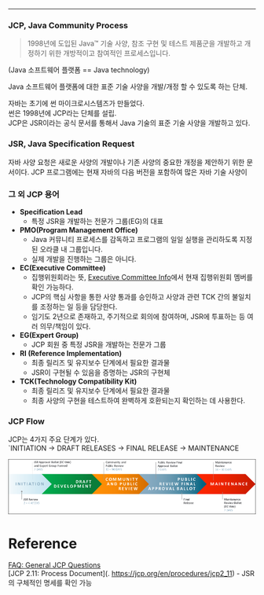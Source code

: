 - - -
### JCP, Java Community Process
> 1998년에 도입된 Java™ 기술 사양, 참조 구현 및 테스트 제품군을 개발하고 개정하기 위한 개방적이고 참여적인 프로세스입니다.

(Java 소프트웨어 플랫폼 == Java technology)

Java 소프트웨어 플랫폼에 대한 표준 기술 사양을 개발/개정 할 수 있도록 하는 단체.

자바는 초기에 썬 마이크로시스템즈가 만들었다.   
썬은 1998년에 JCP라는 단체를 설립.     
JCP은 JSR이라는 공식 문서를 통해서 Java 기술의 표준 기술 사양을 개발하고 있다.   

### JSR,  Java Specification Request
자바 사양 요청은 새로운 사양의 개발이나 기존 사양의 중요한 개정을 제안하기 위한 문서이다.
JCP 프로그램에는 현재 자바의 다음 버전을 포함하여 많은 자바 기술 사양이

### 그 외 JCP 용어
- **Specification Lead** 
	- 특정 JSR을 개발하는 전문가 그룹(EG)의 대표
- **PMO(Program Management Office)**
	- Java 커뮤니티 프로세스를 감독하고 프로그램의 일일 실행을 관리하도록 지정된 오라클 내 그룹입니다.
	- 실제 개발을 진행하는 그룹은 아니다.
- **EC(Executive Committee)**
	- 집행위원회라는 뜻, [Executive Committee Info](https://www.jcp.org/en/participation/committee)에서 현재 집행위원회 멤버를 확인 가능하다.
	- JCP의 핵심 사항을 통한 사양 통과를 승인하고 사양과 관련 TCK 간의 불일치를 조정하는 일 등을 담당한다.
	- 임기도 2년으로 존재하고, 주기적으로 회의에 참여하며, JSR에 투표하는 등 여러 의무/책임이 있다.
- **EG(Expert Group)**
	- JCP 회원 중 특정 JSR을 개발하는 전문가 그룹
- **RI (Reference Implementation)**
	- 최종 릴리즈 및 유지보수 단계에서 필요한 결과물
	- JSR이 구현될 수 있음을 증명하는 JSR의 구현체
- **TCK(Technology Compatibility Kit)**
	- 최종 릴리즈 및 유지보수 단계에서 필요한 결과물
	- 최종 사양의 구현을 테스트하여 완벽하게 호환되는지 확인하는 데 사용한다.

### JCP Flow
JCP는 4가지 주요 단계가 있다.   
`INITIATION -> DRAFT RELEASES -> FINAL RELEASE -> MAINTENANCE 

![JSR_Flow](notes/Java%20Platform/files/JSR_Flow.png)

# Reference
[FAQ: General JCP Questions](https://www.jcp.org/en/introduction/faq)     
[JCP 2.11: Process Document](. https://jcp.org/en/procedures/jcp2_11) - JSR의 구체적인 명세를 확인 가능
